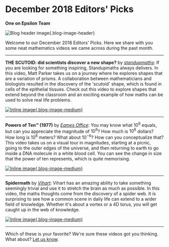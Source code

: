 # December 2018 Editors' Picks

**One on Epsilon Team**

![Blog header image](https://es-app.com/assets/cc24ab.jpg){.blog-image-header}

Welcome to our December 2018 Editors' Picks. Here we share with you some neat mathematics videos we came across during the past month.

---

**THE SCUTOID: did scientists discover a new shape?** by *[standupmaths](https://www.youtube.com/channel/UCSju5G2aFaWMqn-_0YBtq5A)*:
If you are looking for something inspiring, Standupmaths always delivers. 
In this video, Matt Parker takes us on a journey where he explores shapes that are a variation of prisms. 
A collaboration between mathematicians and biologists resulted in the discovery of the 'scutoid' shape, which is found in cells of the epithelial tissues.
Check out this video to explore shapes that extend beyond the classroom and an exciting example of how maths can be used to solve real life problems. 

[![Inline image](https://i.ytimg.com/vi/2_NZ1ql8B8Y/mqdefault.jpg){.blog-image-medium}](https://epsilonstream.com/video/ql8b8y/)

---

**Powers of Ten™ (1977)** by *[Eames Office](https://www.youtube.com/channel/UCCRa-wycVfgh1ctaKaD0BeQ)*:  You may know what $10^6$ equals, but can you appreciate the magnitude of $10^6$? How much is $10^6$ dollars? How long is $10^6$ meters?
What about $10^{-6}$? How can you conceptualize that?
This video takes us on a visual tour in magnitudes, starting at a picnic, going to the outer edges of the universe, and then returning to earth to go inside a DNA molecule in a white blood cell.
You can see the change in size that the power of ten represents, which is quite memorising.

[![Inline image](https://i.ytimg.com/vi/0fKBhvDjuy0/mqdefault.jpg){.blog-image-medium}](https://www.youtube.com/watch?v=0fKBhvDjuy0)

---

**Spidermath** by *[Vihart](https://www.youtube.com/channel/UCOGeU-1Fig3rrDjhm9Zs_wg)*: Vihart has an amazing ability to take something seemingly trivial and use it to stretch the brain as much as possible.  In this video, the maths thoughts come from the discovery of a spider web. It is surprising to see how a common scene in daily life can extend to a wider field of knowledge.
Whether it's about a vortex or a 4D torus, you will get caught up in the web of knowledge.

[![Inline image](https://i.ytimg.com/vi/LMCu9DVizTM/mqdefault.jpg){.blog-image-medium}](https://www.youtube.com/watch?v=LMCu9DVizTM)

---

Which of these is your favorite? We're sure these videos got you thinking. What about? [Let us know](https://oneonepsilon.com/contact/).